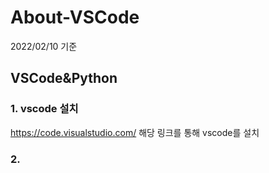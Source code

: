 # About-VSCode

2022/02/10 기준

## VSCode&Python
### 1. vscode 설치
https://code.visualstudio.com/
해당 링크를 통해 vscode를 설치

### 2. 
